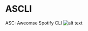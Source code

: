 # ASCLI
ASC: Aweomse Spotify CLI
![alt text](https://raw.githubusercontent.com/PashmiDev/ASCLI/master/logo.png)

